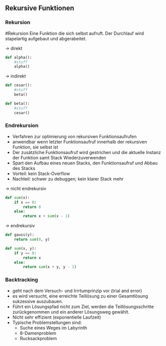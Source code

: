## Rekursive Funktionen
### Rekursion
#Rekursion 
Eine Funktion die sich selbst aufruft. Der Durchlauf wird stapelartig aufgebaut und abgerabeitet.

-> direkt
```python
def alpha():
	#stuff
	alpha()
```

-> indirekt
```python
def cesar():
	#stuff
	beta()

def beta():
	#stuff
	cesar()
```

### Endrekursion
- Verfahren zur optimierung von rekursiven Funktionsaufrufen
- anwendbar wenn letzter Funktionsaufruf innerhalb der rekursiven Funktion, sie selbst ist
- Der zusätzliche Funktionsaufruf wird gestrichen und die aktuelle Instanz der Funktion samt Stack Wiederzuverwenden
- Spart den Aufbau eines neuen Stacks, den Funktionsaufruf und Abbau des Stacks
- Vorteil: kein Stack-Overflow
- Nachteil: schwer zu debuggen; kein klarer Stack mehr

-> nicht endrekursiv
```python
def sum(x):
	if x == 0:
		return 0
	else:
		return x + sum(x - 1)
```

-> endrekursiv
```python
def gauss(y):
	return sum(0, y)

def sum(x, y):
	if y == 0:
		return x
	else:
		return sum(x + y, y - 1)
```


### Backtracking
-	geht nach dem Versuch- und Irrrtumprinzip vor (trial and error)
-	es wird versucht, eine erreichte Teillösung zu einer Gesamtlösung
sukzessive auszubauen.
-	Führt ein Lösungspfad nicht zum Ziel, werden die Teillösungsschritte
zurückgenommen und ein anderer Lösungsweg gewählt.
- Nicht sehr effizient (exponentielle Laufzeit)
- Typische Problemstellungen sind:
	- Suche eines Weges im Labyrinth
	- 8-Damenproblem
	- Rucksackproblem